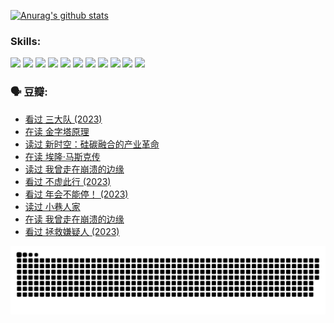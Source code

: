 
[![Anurag's github stats](https://github-readme-stats.vercel.app/api?username=w940853815)](https://github.com/anuraghazra/github-readme-stats)

### Skills:

<code><img height="32" src="https://cdn.jsdelivr.net/npm/simple-icons@v5/icons/python.svg"></code>
<code><img height="32" src="https://cdn.jsdelivr.net/npm/simple-icons@v5/icons/javascript.svg"></code>
<code><img height="32" src="https://cdn.jsdelivr.net/npm/simple-icons@v5/icons/django.svg"></code>
<code><img height="32" src="https://cdn.jsdelivr.net/npm/simple-icons@v5/icons/flask.svg"></code>
<code><img height="32" src="https://cdn.jsdelivr.net/npm/simple-icons@v5/icons/vuetify.svg"></code>
<code><img height="32" src="https://cdn.jsdelivr.net/npm/simple-icons@v5/icons/git.svg"></code>
<code><img height="32" src="https://cdn.jsdelivr.net/npm/simple-icons@v5/icons/docker.svg"></code>
<code><img height="32" src="https://cdn.jsdelivr.net/npm/simple-icons@v5/icons/postgresql.svg"></code>
<code><img height="32" src="https://cdn.jsdelivr.net/npm/simple-icons@v5/icons/elasticsearch.svg"></code>
<code><img height="32" src="https://cdn.jsdelivr.net/npm/simple-icons@v5/icons/macos.svg"></code>
<code><img height="32" src="https://cdn.jsdelivr.net/npm/simple-icons@v5/icons/linux.svg"></code>

### 🗣 豆瓣:

<!-- DOUBAN-ACTIVITIES:START -->
- [看过 三大队‎ (2023)](https://www.douban.com/people/136069238/status/4510323325/?_i=07408939)
- [在读 金字塔原理](https://www.douban.com/people/136069238/status/4507497587/?_i=07408939)
- [读过 新时空：硅碳融合的产业革命](https://www.douban.com/people/136069238/status/4506659177/?_i=07408939)
- [在读 埃隆·马斯克传](https://www.douban.com/people/136069238/status/4500417190/?_i=07408939)
- [读过 我曾走在崩溃的边缘](https://www.douban.com/people/136069238/status/4500416754/?_i=07408939)
- [看过 不虚此行‎ (2023)](https://www.douban.com/people/136069238/status/4499973052/?_i=07408939)
- [看过 年会不能停！‎ (2023)](https://www.douban.com/people/136069238/status/4498582002/?_i=07408939)
- [读过 小巷人家](https://www.douban.com/people/136069238/status/4489290935/?_i=07408939)
- [在读 我曾走在崩溃的边缘](https://www.douban.com/people/136069238/status/4489290559/?_i=07408940)
- [看过 拯救嫌疑人‎ (2023)](https://www.douban.com/people/136069238/status/4477421513/?_i=07408940)
<!-- DOUBAN-ACTIVITIES:END -->


![Snake animation](https://raw.githubusercontent.com/w940853815/w940853815/output/github-contribution-grid-snake.svg)

<!--
**w940853815/w940853815** is a ✨ _special_ ✨ repository because its `README.md` (this file) appears on your GitHub profile.

Here are some ideas to get you started:

- 🔭 I’m currently working on ...
- 🌱 I’m currently learning ...
- 👯 I’m looking to collaborate on ...
- 🤔 I’m looking for help with ...
- 💬 Ask me about ...
- 📫 How to reach me: ...
- 😄 Pronouns: ...
- ⚡ Fun fact: ...
-->
